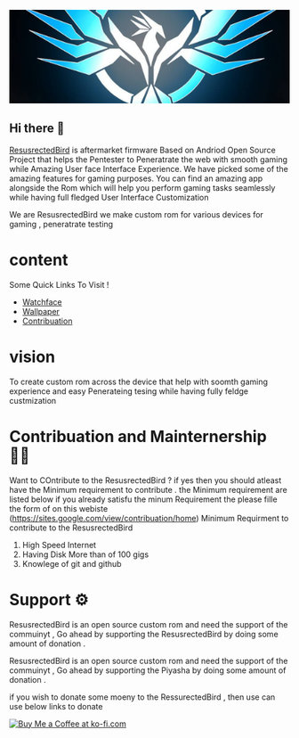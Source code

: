 ![Screenshot](alogo.png)
## Hi there 👋

[ResusrectedBird](https://ressurectedbird.netlify.app/) is aftermarket firmware  Based on Andriod Open Source Project that helps the Pentester to Peneratrate the web with smooth gaming while  Amazing User face Interface Experience. We have picked some of the amazing features for gaming purposes.  You can find an amazing app alongside the Rom which will help you perform gaming tasks seamlessly while having full fledged User Interface Customization 
 

We are ResusrectedBird we make custom rom for various devices  for gaming , peneratrate testing 
    
# content 
Some Quick Links To Visit !

* [Watchface](https://ressurectedbird.netlify.app/watchface.html)
* [Wallpaper](https://www.zedge.net/wallpaper/35d691c3-6c9a-41d4-8425-6a60bcc0245f)
* [Contribuation](https://sites.google.com/view/contribuation/home)
  
 # vision 
To create custom rom across the device that help with soomth gaming experience and easy Penerateing tesing while having  fully feldge custmization 

# Contribuation and Mainternership  👨‍💻
Want to COntribute to the ResusrectedBird ? if yes then you should atleast have the  Minimum requirement to contribute . the Minimum requirement are listed below  if you already satisfu the minum Requirement the please fille the form of on this webiste (https://sites.google.com/view/contribuation/home)
Minimum Requirment to contribute to the ResusrectedBird 
1. High Speed Internet 
2. Having Disk More than of 100 gigs  
3. Knowlege of git and github

# Support ⚙

ResusrectedBird is an open source  custom rom and need the support of the commuinyt , Go ahead by supporting the ResusrectedBird by doing  some amount of donation . 

ResusrectedBird is an open source  custom rom and need the support of the commuinyt , Go ahead by supporting the Piyasha by doing  some amount of donation . 

if you wish to donate some moeny to the RessurectedBird , then use can use below links to donate 

<a href='https://ko-fi.com/P5P14S9M5' target='_blank'><img height='36' style='border:0px;height:36px;' src='https://cdn.ko-fi.com/cdn/kofi2.png?v=3' border='0' alt='Buy Me a Coffee at ko-fi.com' /></a>



<!--

**Here are some ideas to get you started:**

🙋‍♀️ A short introduction - what is your organization all about?
🌈 Contribution guidelines - how can the community get involved?
👩‍💻 Useful resources - where can the community find your docs? Is there anything else the community should know?
🍿 Fun facts - what does your team eat for breakfast?
🧙 Remember, you can do mighty things with the power of [Markdown](https://guides.github.com/features/mastering-markdown/)
-->
